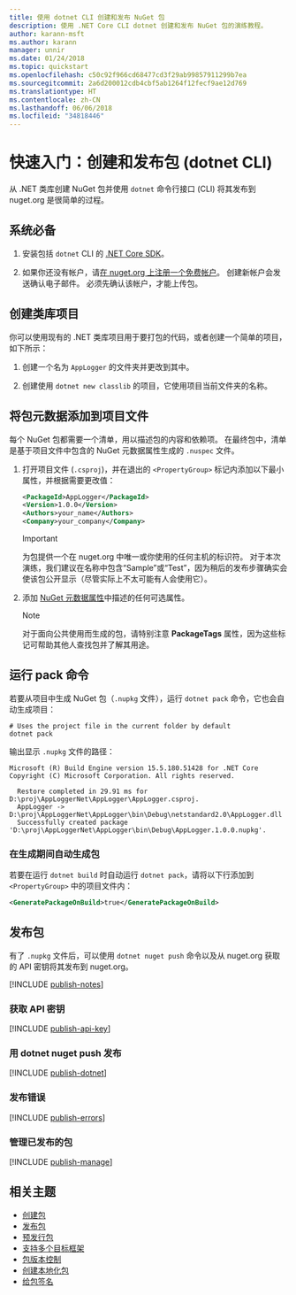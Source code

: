 ```yaml
---
title: 使用 dotnet CLI 创建和发布 NuGet 包
description: 使用 .NET Core CLI dotnet 创建和发布 NuGet 包的演练教程。
author: karann-msft
ms.author: karann
manager: unnir
ms.date: 01/24/2018
ms.topic: quickstart
ms.openlocfilehash: c50c92f966cd68477cd3f29ab99857911299b7ea
ms.sourcegitcommit: 2a6d200012cdb4cbf5ab1264f12fecf9ae12d769
ms.translationtype: HT
ms.contentlocale: zh-CN
ms.lasthandoff: 06/06/2018
ms.locfileid: "34818446"
---
```

# <a name="quickstart-create-and-publish-a-package-dotnet-cli"></a>快速入门：创建和发布包 (dotnet CLI)

从 .NET 类库创建 NuGet 包并使用 `dotnet` 命令行接口 (CLI) 将其发布到 nuget.org 是很简单的过程。

## <a name="prerequisites"></a>系统必备

1. 安装包括 `dotnet` CLI 的 [.NET Core SDK](https://www.microsoft.com/net/download/)。

1. 如果你还没有帐户，请[在 nuget.org 上注册一个免费帐户](https://www.nuget.org/users/account/LogOn?returnUrl=%2F)。 创建新帐户会发送确认电子邮件。 必须先确认该帐户，才能上传包。

## <a name="create-a-class-library-project"></a>创建类库项目

你可以使用现有的 .NET 类库项目用于要打包的代码，或者创建一个简单的项目，如下所示：

1. 创建一个名为 `AppLogger` 的文件夹并更改到其中。

1. 创建使用 `dotnet new classlib` 的项目，它使用项目当前文件夹的名称。

## <a name="add-package-metadata-to-the-project-file"></a>将包元数据添加到项目文件

每个 NuGet 包都需要一个清单，用以描述包的内容和依赖项。 在最终包中，清单是基于项目文件中包含的 NuGet 元数据属性生成的 `.nuspec` 文件。

1. 打开项目文件 (`.csproj`)，并在退出的 `<PropertyGroup>` 标记内添加以下最小属性，并根据需要更改值：

    ```xml
    <PackageId>AppLogger</PackageId>
    <Version>1.0.0</Version>
    <Authors>your_name</Authors>
    <Company>your_company</Company>
    ```

    > [!Important]
    > 为包提供一个在 nuget.org 中唯一或你使用的任何主机的标识符。 对于本次演练，我们建议在名称中包含“Sample”或“Test”，因为稍后的发布步骤确实会使该包公开显示（尽管实际上不太可能有人会使用它）。

1. 添加 [NuGet 元数据属性](/dotnet/core/tools/csproj#nuget-metadata-properties)中描述的任何可选属性。

    > [!Note]
    > 对于面向公共使用而生成的包，请特别注意 **PackageTags** 属性，因为这些标记可帮助其他人查找包并了解其用途。

## <a name="run-the-pack-command"></a>运行 pack 命令

若要从项目中生成 NuGet 包（`.nupkg` 文件），运行 `dotnet pack` 命令，它也会自动生成项目：

```cli
# Uses the project file in the current folder by default
dotnet pack
```

输出显示 `.nupkg` 文件的路径：

```output
Microsoft (R) Build Engine version 15.5.180.51428 for .NET Core
Copyright (C) Microsoft Corporation. All rights reserved.

  Restore completed in 29.91 ms for D:\proj\AppLoggerNet\AppLogger\AppLogger.csproj.
  AppLogger -> D:\proj\AppLoggerNet\AppLogger\bin\Debug\netstandard2.0\AppLogger.dll
  Successfully created package 'D:\proj\AppLoggerNet\AppLogger\bin\Debug\AppLogger.1.0.0.nupkg'.
```

### <a name="automatically-generate-package-on-build"></a>在生成期间自动生成包

若要在运行 `dotnet build` 时自动运行 `dotnet pack`，请将以下行添加到 `<PropertyGroup>` 中的项目文件内：

```xml
<GeneratePackageOnBuild>true</GeneratePackageOnBuild>
```

## <a name="publish-the-package"></a>发布包

有了 `.nupkg` 文件后，可以使用 `dotnet nuget push` 命令以及从 nuget.org 获取的 API 密钥将其发布到 nuget.org。

[!INCLUDE [publish-notes](includes/publish-notes.md)]

### <a name="acquire-your-api-key"></a>获取 API 密钥

[!INCLUDE [publish-api-key](includes/publish-api-key.md)]

### <a name="publish-with-dotnet-nuget-push"></a>用 dotnet nuget push 发布

[!INCLUDE [publish-dotnet](includes/publish-dotnet.md)]

### <a name="publish-errors"></a>发布错误

[!INCLUDE [publish-errors](includes/publish-errors.md)]

### <a name="manage-the-published-package"></a>管理已发布的包

[!INCLUDE [publish-manage](includes/publish-manage.md)]

## <a name="related-topics"></a>相关主题

- [创建包](../create-packages/creating-a-package.md)
- [发布包](../create-packages/publish-a-package.md)
- [预发行包](../create-packages/Prerelease-Packages.md)
- [支持多个目标框架](../create-packages/supporting-multiple-target-frameworks.md)
- [包版本控制](../reference/package-versioning.md)
- [创建本地化包](../create-packages/creating-localized-packages.md)
- [给包签名](../create-packages/Sign-a-package.md)
